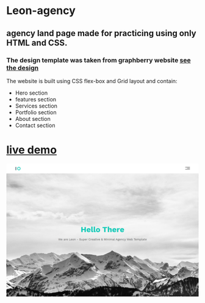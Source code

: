 # Leon-agency 

## agency land page made for practicing using only HTML and CSS.

###  The design template was taken from graphberry website [see the design](https://www.graphberry.com/item/leon-html-agency-template)

The website is built using CSS flex-box and Grid layout and contain:
- Hero section 
- features section 
- Services section 
- Portfolio section 
- About section 
- Contact section 


# [live demo](https://abdelrhman-ahmed-kamal.github.io/leon-agency/)


![screen shot](Leon.png)
